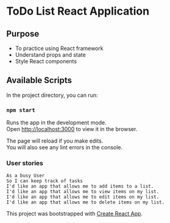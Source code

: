 # ToDo List React Application

## Purpose
- To practice using React framework 
- Understand props and state
- Style React components

## Available Scripts

In the project directory, you can run:

### `npm start`

Runs the app in the development mode.<br>
Open [http://localhost:3000](http://localhost:3000) to view it in the browser.

The page will reload if you make edits.<br>
You will also see any lint errors in the console.

### User stories
```
As a busy User  
So I can keep track of tasks  
I'd like an app that allows me to add items to a list.   
I'd like an app that allows me to view items on my list.  
I'd like an app that allows me to edit items on my list. 
I'd like an app that allows me to delete items on my list.  

```  

This project was bootstrapped with [Create React App](https://github.com/facebook/create-react-app).
